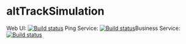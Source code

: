 # altTrackSimulation

Web UI: [![Build status](https://dev.azure.com/altTrack/altTrack%20Simulation/_apis/build/status/altTrack%20Web%20UI)](https://dev.azure.com/altTrack/altTrack%20Simulation/_build/latest?definitionId=2) Ping Service: [![Build status](https://dev.azure.com/altTrack/altTrack%20Simulation/_apis/build/status/altTrack%20Ping%20Service%20Build)](https://dev.azure.com/altTrack/altTrack%20Simulation/_build/latest?definitionId=3)Business Service: [![Build status](https://dev.azure.com/altTrack/altTrack%20Simulation/_apis/build/status/altTrack%20Business%20Service%20Build)](https://dev.azure.com/altTrack/altTrack%20Simulation/_build/latest?definitionId=4)
